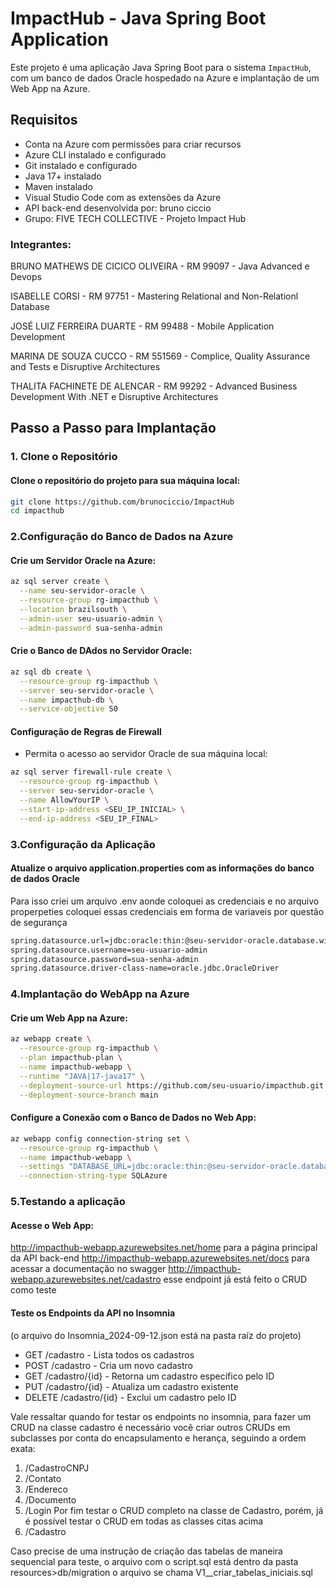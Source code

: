 # ImpactHub - Java Spring Boot Application

Este projeto é uma aplicação Java Spring Boot para o sistema `ImpactHub`, com um banco de dados Oracle hospedado na Azure e implantação de um Web App na Azure.

## Requisitos

- Conta na Azure com permissões para criar recursos
- Azure CLI instalado e configurado
- Git instalado e configurado
- Java 17+ instalado
- Maven instalado
- Visual Studio Code com as extensões da Azure
- API back-end desenvolvida por: bruno ciccio
- Grupo: FIVE TECH COLLECTIVE - Projeto Impact Hub

### Integrantes:
BRUNO MATHEWS DE CICICO OLIVEIRA - RM 99097 - Java Advanced e Devops

ISABELLE CORSI - RM 97751 - Mastering Relational and Non-Relationl Database

JOSÉ LUIZ FERREIRA DUARTE - RM 99488 - Mobile Application Development

MARINA DE SOUZA CUCCO - RM 551569 - Complice, Quality Assurance and Tests e Disruptive Architectures

THALITA FACHINETE DE ALENCAR - RM 99292 - Advanced Business Development With .NET e Disruptive Architectures

## Passo a Passo para Implantação

### 1. Clone o Repositório

#### Clone o repositório do projeto para sua máquina local:

```bash
git clone https://github.com/brunociccio/ImpactHub
cd impacthub
```

### 2.Configuração do Banco de Dados na Azure

#### Crie um Servidor Oracle na Azure:

```bash
az sql server create \
  --name seu-servidor-oracle \
  --resource-group rg-impacthub \
  --location brazilsouth \
  --admin-user seu-usuario-admin \
  --admin-password sua-senha-admin
```

#### Crie o Banco de DAdos no Servidor Oracle:

```bash
az sql db create \
  --resource-group rg-impacthub \
  --server seu-servidor-oracle \
  --name impacthub-db \
  --service-objective S0
```

#### Configuração de Regras de Firewall
- Permita o acesso ao servidor Oracle de sua máquina local:

```bash
az sql server firewall-rule create \
  --resource-group rg-impacthub \
  --server seu-servidor-oracle \
  --name AllowYourIP \
  --start-ip-address <SEU_IP_INICIAL> \
  --end-ip-address <SEU_IP_FINAL>
```

### 3.Configuração da Aplicação

#### Atualize o arquivo application.properties com as informações do banco de dados Oracle
Para isso criei um arquivo .env aonde coloquei as credenciais e no arquivo properpeties coloquei essas credenciais em forma de variaveis por questão de segurança

```bash
spring.datasource.url=jdbc:oracle:thin:@seu-servidor-oracle.database.windows.net:1521/impacthub-db
spring.datasource.username=seu-usuario-admin
spring.datasource.password=sua-senha-admin
spring.datasource.driver-class-name=oracle.jdbc.OracleDriver
```

### 4.Implantação do WebApp na Azure

#### Crie um Web App na Azure:

```bash
az webapp create \
  --resource-group rg-impacthub \
  --plan impacthub-plan \
  --name impacthub-webapp \
  --runtime "JAVA|17-java17" \
  --deployment-source-url https://github.com/seu-usuario/impacthub.git \
  --deployment-source-branch main
```

#### Configure a Conexão com o Banco de Dados no Web App:

```bash
az webapp config connection-string set \
  --resource-group rg-impacthub \
  --name impacthub-webapp \
  --settings "DATABASE_URL=jdbc:oracle:thin:@seu-servidor-oracle.database.windows.net:1521/impacthub-db;DATABASE_USERNAME=seu-usuario-admin;DATABASE_PASSWORD=sua-senha-admin" \
  --connection-string-type SQLAzure
```

### 5.Testando a aplicação

#### Acesse o Web App:
http://impacthub-webapp.azurewebsites.net/home para a página principal da API back-end
http://impacthub-webapp.azurewebsites.net/docs para acessar a documentação no swagger
http://impacthub-webapp.azurewebsites.net/cadastro esse endpoint já está feito o CRUD como teste

#### Teste os Endpoints da API no Insomnia
(o arquivo do Insomnia_2024-09-12.json está na pasta raíz do projeto)
- GET /cadastro - Lista todos os cadastros
- POST /cadastro - Cria um novo cadastro
- GET /cadastro/{id} - Retorna um cadastro específico pelo ID
- PUT /cadastro/{id} - Atualiza um cadastro existente
- DELETE /cadastro/{id} - Exclui um cadastro pelo ID

Vale ressaltar quando for testar os endpoints no insomnia, para fazer um CRUD na classe cadastro é necessário você criar
outros CRUDs em subclasses por conta do encapsulamento e herança, seguindo a ordem exata: 
1. /CadastroCNPJ
2. /Contato
3. /Endereco
4. /Documento
5. /Login
Por fim testar o CRUD completo na classe de Cadastro, porém, já é possível testar o CRUD em todas as classes citas acima
6. /Cadastro

Caso precise de uma instrução de criação das tabelas de maneira sequencial para teste, o arquivo com o script.sql está
dentro da pasta resources>db/migration o arquivo se chama V1__criar_tabelas_iniciais.sql